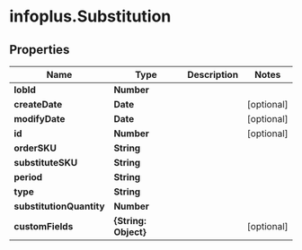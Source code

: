 # infoplus.Substitution

## Properties
Name | Type | Description | Notes
------------ | ------------- | ------------- | -------------
**lobId** | **Number** |  | 
**createDate** | **Date** |  | [optional] 
**modifyDate** | **Date** |  | [optional] 
**id** | **Number** |  | [optional] 
**orderSKU** | **String** |  | 
**substituteSKU** | **String** |  | 
**period** | **String** |  | 
**type** | **String** |  | 
**substitutionQuantity** | **Number** |  | 
**customFields** | **{String: Object}** |  | [optional] 


